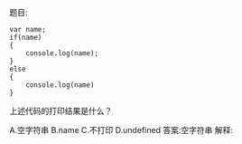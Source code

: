 题目:

    var name;
    if(name)
    {
        console.log(name);
    }
    else
    {
        console.log(name)
    }
上述代码的打印结果是什么？

A.空字符串
B.name
C.不打印
D.undefined
答案:空字符串
解释: